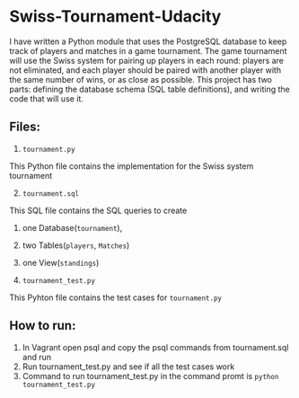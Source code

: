 # Swiss-Tournament-Udacity
I have written a Python module that uses the PostgreSQL database to keep track of players and matches in a game tournament. 
The game tournament will use the Swiss system for pairing up players in each round:
players are not eliminated, and each player should be paired with another player with the same number of wins, 
or as close as possible.  This project has two parts: defining the database schema (SQL table definitions), 
and writing the code that will use it.

## Files:

1. `tournament.py`

This Python file contains the implementation for the Swiss system tournament

2. `tournament.sql`

This SQL file contains the SQL queries to create 
 1. one Database(`tournament`),
 2. two Tables(`players`, `Matches`)
 3. one View(`standings`)

3. `tournament_test.py`

This Pyhton file contains the test cases for `tournament.py`

## How to run:

1. In Vagrant open psql and copy the psql commands from tournament.sql and run 
2. Run tournament_test.py and see if all the test cases work
3. Command to run tournament_test.py in the command promt is `python tournament_test.py`
